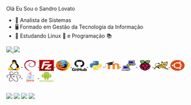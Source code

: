 Olá Eu Sou o Sandro Lovato

- 🔭 Analista de Sistemas
- 🖥️ Formado em Gestão da Tecnologia da Informação
- 🌱 Estudando Linux 🐧 e Programação 📚

<div>
  <a href="https://github.com/SandroLovato">
  <img height="180em" src="https://github-readme-stats.vercel.app/api?username=SandroLovato&show_icons=true&theme=dark&include_all_commits=true&count_private=true"/>
  <img height="160em" src="https://github-readme-stats.vercel.app/api/top-langs/?username=SandroLovato&layout=compact&langs_count=7&theme=dark"/>
</div>  
  <div style="display: inline_block"><br>
  <img align="center" alt="Sandro-Linux" height="30" width="40" src="https://github.com/devicons/devicon/blob/master/icons/linux/linux-original.svg">
  <img align="center" alt="Sandro-Debian" height="30" width="40" src="https://github.com/devicons/devicon/blob/master/icons/debian/debian-original.svg">
  <img align="center" alt="Sandro-Filezilla" height="30" width="40" src="https://github.com/devicons/devicon/blob/master/icons/filezilla/filezilla-plain.svg">
  <img align="center" alt="Sandro-Firefox" height="30" width="40" src="https://github.com/devicons/devicon/blob/master/icons/firefox/firefox-original.svg">
  <img align="center" alt="Sandro-Github" height="30" width="40" src="https://github.com/devicons/devicon/blob/master/icons/github/github-original-wordmark.svg">
  <img align="center" alt="Sandro-Python" height="30" width="40" src="https://raw.githubusercontent.com/devicons/devicon/master/icons/python/python-original.svg">
  <img align="center" alt="Sandro-Moodle" height="30" width="40" src="https://github.com/devicons/devicon/blob/master/icons/moodle/moodle-original.svg">
  <img align="center" alt="Sandro-Putty" height="30" width="40" src="https://github.com/devicons/devicon/blob/master/icons/putty/putty-original.svg"> 
  <img align="center" alt="Sandro-Raspberry" height="30" width="40" src="https://github.com/devicons/devicon/blob/master/icons/raspberrypi/raspberrypi-original.svg">
  <img align="center" alt="Sandro-Tomcat" height="30" width="40" src="https://github.com/devicons/devicon/blob/master/icons/tomcat/tomcat-original.svg">
  <img align="center" alt="Sandro-Ubuntu" height="30" width="40" src="https://github.com/devicons/devicon/blob/master/icons/ubuntu/ubuntu-plain.svg">  
  <img align="center" alt="Sandro-Atom" height="30" width="40" src="https://github.com/devicons/devicon/blob/master/icons/atom/atom-original.svg"> 
  <img align="center" alt="Sandro-Atom" height="30" width="40" src="https://github.com/devicons/devicon/blob/master/icons/java/java-original-wordmark.svg">
  <img align="center" alt="Sandro-Atom" height="30" width="40" src="https://github.com/devicons/devicon/blob/master/icons/android/android-plain-wordmark.svg">
    
  ##
 
<div> 
  <a href="https://www.instagram.com/sandro_lovato95/" target="_blank"><img src="https://img.shields.io/badge/Instagram-E4405F?style=for-the-badge&logo=instagram&logoColor=white" target="_blank"></a>
 	<a href="https://www.facebook.com/sandro.lovato.75" target="_blank"><img src="https://img.shields.io/badge/Facebook-1877F2?style=for-the-badge&logo=facebook&logoColor=white" target="_blank"></a>
 <a href="https://www.linkedin.com/in/sandro-l-005292147/"_blank"><img src="https://img.shields.io/badge/LinkedIn-0077B5?style=for-the-badge&logo=linkedin&logoColor=white" target="_blank"></a> 
  <a href="mailto: sandrolovato95@protonmail.com" target="_blank"><img src="https://img.shields.io/badge/ProtonMail-8B89CC?style=for-the-badge&logo=protonmail&logoColor=white" target="_blank"></a> 
 
 
</div>
